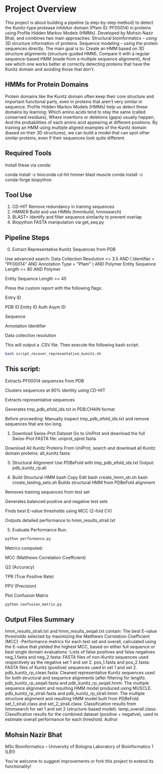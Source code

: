 # Project Overview
This project is about building a pipeline (a step-by-step method) to detect the Kunitz-type protease inhibitor domain (Pfam ID: PF00014) in proteins using Profile Hidden Markov Models (HMMs).
Developed by Mohsin Nazir Bhat, and combines two main approaches:
Structural bioinformatics – using 3D structure information of proteins.
Sequence modeling – using the protein sequences directly.
The main goal is to:
Create an HMM based on 3D structure alignments (structure-guided HMM),
Compare it with a regular sequence-based HMM (made from a multiple sequence alignment),
And see which one works better at correctly detecting proteins that have the Kunitz domain and avoiding those that don't.
##  HMMs for Protein Domains
Protein domains like the Kunitz domain often keep their core structure and important functional parts, even in proteins that aren't very similar in sequence.
Profile Hidden Markov Models (HMMs) help us detect these domains by learning:
Which amino acids tend to stay the same (called conserved residues),
Where insertions or deletions (gaps) usually happen,
And the probabilities of each amino acid appearing at different positions.
By training an HMM using multiple aligned examples of the Kunitz domain (based on their 3D structures), we can build a model that can spot other similar proteins, even if their sequences look quite different.

## Required Tools
Install these via conda:

conda install -c bioconda cd-hit hmmer blast muscle
conda install -c conda-forge biopython

## Tool	 Use
 1. CD-HIT	Remove redundancy in training sequences
 2. HMMER 	Build and use HMMs (hmmbuild, hmmsearch)
 3. BLAST+	Identify and filter sequence similarity to prevent overlap
4.  Biopython	FASTA manipulation via get_seq.py
## Pipeline Steps
0. Extract Representative Kunitz Sequences from PDB

Use advanced search: Data Collection Resolution <= 3.5 AND ( Identifier = "PF00014" AND Annotation Type = "Pfam" ) AND Polymer Entity Sequence Length <= 80 AND Polymer 

Entity Sequence Length >= 45

Press the custom report with the following flags:

Entry ID

PDB ID
Entity ID
Auth Asym ID

Sequence

Annotation Identifier

Data collection resolution

This will output a .CSV file. Then execute the following bash script:
```bash
bash script_recover_representative_kunitz.sh
```
## This script:

Extracts PF00014 sequences from PDB

Clusters sequences at 90% identity using CD-HIT

Extracts representative sequences

Generates tmp_pdb_efold_ids.txt in PDB:CHAIN format

Before proceeding: Manually inspect tmp_pdb_efold_ids.txt and remove sequences that are too long.


1. Download Swiss-Prot Dataset
Go to UniProt and download the full Swiss-Prot FASTA file:
uniprot_sprot.fasta


 Download All Kunitz Proteins
From UniProt, search and download all Kunitz domain proteins:
all_kunitz.fasta

3. Structural Alignment
Use PDBeFold with tmp_pdb_efold_ids.txt
Output: pdb_kunitz_rp.ali

4. Build Structural HMM
bash
Copy
Edit
bash create_hmm_str.sh
bash create_testing_sets.sh
Builds structural HMM from PDBeFold alignment

Removes training sequences from test set

Generates balanced positive and negative test sets

Finds best E-value thresholds using MCC (2-fold CV)

Outputs detailed performance to hmm_results_strali.txt

5. Evaluate Performance
   Run:

```bash
python performance.py
```
Metrics computed:

MCC (Matthews Correlation Coefficient)

Q2 (Accuracy)

TPR (True Positive Rate)

PPV (Precision)

Plot Confusion Matrix
```bash
python confusion_matrix.py
```

## Output Files Summary
hmm_results_strali.txt and hmm_results_seqali.txt contain:
The best E-value thresholds selected by maximizing the Matthews Correlation Coefficient (MCC) -Performance metrics for each test set and overall, calculated using the E-value that yielded the highest MCC, based on either full sequence or best single domain evaluations -Lists of false positives and false negatives
neg_1.fasta and neg_2.fasta: FASTA files of non-Kunitz sequences used respectively as the negative set 1 and set 2.
pos_1.fasta and pos_2.fasta: FASTA files of Kunitz (positive) sequences used in set 1 and set 2.
pdb_kunitz_rp_clean.fasta: Cleaned representative Kunitz sequences used for both structural and sequence alignments (after filtering for length).
pdb_kunitz_rp_seqali.fasta and pdb_kunitz_rp_seqali.hmm: The multiple sequence alignment and resulting HMM model produced using MUSCLE.
pdb_kunitz_rp_strali.fasta and pdb_kunitz_rp_strali.hmm: The multiple structure alignment and resulting HMM model built from PDBeFold.
set_1_strali.class and set_2_strali.class: Classification results from hmmsearch for set 1 and set 2 (structure-based model).
temp_overall.class: Classification results for the combined dataset (positive + negative), used to estimate overall performance for each threshold.
 Author

## Mohsin Nazir Bhat 
 MSc Bioinformatics – University of Bologna
Laboratory of Bioinformatics 1 (LB1)

You're welcome to suggest improvements or fork this project to extend its functionality!
